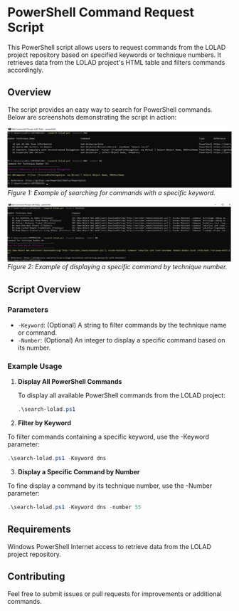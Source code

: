 # PowerShell Command Request Script

This PowerShell script allows users to request commands from the LOLAD project repository based on specified keywords or technique numbers. It retrieves data from the LOLAD project's HTML table and filters commands accordingly.

## Overview

The script provides an easy way to search for PowerShell commands. Below are screenshots demonstrating the script in action:

![Search Result Example 1](scripts/screen1.png)
*Figure 1: Example of searching for commands with a specific keyword.*

![Search Result Example 2](scripts/screen2.png)
*Figure 2: Example of displaying a specific command by technique number.*

## Script Overview

### Parameters

- `-Keyword`: (Optional) A string to filter commands by the technique name or command.
- `-Number`: (Optional) An integer to display a specific command based on its number.

### Example Usage

1. **Display All PowerShell Commands**

   To display all available PowerShell commands from the LOLAD project:

   ```powershell
   .\search-lolad.ps1
    ```

2. **Filter by Keyword**

To filter commands containing a specific keyword, use the -Keyword parameter:

```powershell
.\search-lolad.ps1 -Keyword dns 
```
3. **Display a Specific Command by Number**

To fine display a command by its technique number, use the -Number parameter:

```powershell
.\search-lolad.ps1 -Keyword dns -number 55
```
## Requirements

Windows PowerShell
Internet access to retrieve data from the LOLAD project repository.


## Contributing
Feel free to submit issues or pull requests for improvements or additional commands.

